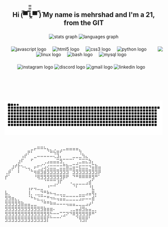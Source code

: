 <h2 align="center">Hi (̿▀̿ ̿Ĺ̯̿̿▀̿ ̿)̄  My name is mehrshad and I'm a 21, from the GIT </h2>

###

<div align="center">
  <img src="https://github-readme-stats.vercel.app/api?username=me2roid&hide_title=true&hide_rank=true&show_icons=true&include_all_commits=true&count_private=true&disable_animations=false&theme=codeSTACKr&locale=en&hide_border=true" height="150" alt="stats graph"  />
  <img src="https://github-readme-stats.vercel.app/api/top-langs?username=me2roid&locale=en&hide_title=false&layout=compact&card_width=320&langs_count=5&theme=codeSTACKr&hide_border=true" height="150" alt="languages graph"  />
</div>

###

<img align="right" height="150" src="https://i.imgflip.com/65efzo.gif"  />

###

<div align="center">
  <img src="https://cdn.jsdelivr.net/gh/devicons/devicon/icons/javascript/javascript-original.svg" height="30" alt="javascript logo"  />
  <img width="12" />
  <img src="https://cdn.jsdelivr.net/gh/devicons/devicon/icons/html5/html5-original.svg" height="30" alt="html5 logo"  />
  <img width="12" />
  <img src="https://cdn.jsdelivr.net/gh/devicons/devicon/icons/css3/css3-original.svg" height="30" alt="css3 logo"  />
  <img width="12" />
  <img src="https://cdn.jsdelivr.net/gh/devicons/devicon/icons/python/python-original.svg" height="30" alt="python logo"  />
  <img width="12" />
  <img src="https://cdn.jsdelivr.net/gh/devicons/devicon/icons/linux/linux-original.svg" height="30" alt="linux logo"  />
  <img width="12" />
  <img src="https://cdn.jsdelivr.net/gh/devicons/devicon/icons/bash/bash-original.svg" height="30" alt="bash logo"  />
  <img width="12" />
  <img src="https://cdn.jsdelivr.net/gh/devicons/devicon/icons/mysql/mysql-original.svg" height="30" alt="mysql logo"  />
</div>

###

<div align="center">
  <img src="https://img.shields.io/static/v1?message=Instagram&logo=instagram&label=&color=E4405F&logoColor=white&labelColor=&style=for-the-badge" height="35" alt="instagram logo"  />
  <img src="https://img.shields.io/static/v1?message=Discord&logo=discord&label=&color=7289DA&logoColor=white&labelColor=&style=for-the-badge" height="35" alt="discord logo"  />
  <img src="https://img.shields.io/static/v1?message=Gmail&logo=gmail&label=&color=D14836&logoColor=white&labelColor=&style=for-the-badge" height="35" alt="gmail logo"  />
  <img src="https://img.shields.io/static/v1?message=LinkedIn&logo=linkedin&label=&color=0077B5&logoColor=white&labelColor=&style=for-the-badge" height="35" alt="linkedin logo"  />
</div>

###

<br clear="both">

###

<div align="center">
  <img align="center" src="https://raw.githubusercontent.com/imrrobat/imrrobat/d1b244e170d2b75fdda3efd499eaaf163f7a617c/images/github-contribution-grid-snake.svg" />
</div>

###

<p>⠀⠀⠀⠀⠀⠀⠀⠀⠀⠀⣀⣀⡀⠀⠀⠀⠀⠀⠀⠀⠀⠀⠀⠀⠀⠀⠀⠀⠀⠀
⠀⠀⠀⠀⠀⠀⠀⣤⡖⠋⠉⠉⠉⠳⣦⣔⣤⡴⠒⠛⠛⠛⠛⢦⠀⠀⠀⠀⠀⠀
⠀⠀⠀⠀⠀⢠⡞⠁⠀⣀⠤⠤⠤⠤⠤⢌⣹⡄⠀⠀⠀⣀⣀⣈⢳⣄⠀⠀⠀⠀
⠀⠀⠀⠀⣰⠏⠀⠀⠋⠀⠀⠀⢀⣠⣤⣤⣭⣻⡉⠉⠉⠁⢀⣉⣭⣍⣳⡄⠀⠀
⠀⠀⣰⠞⡗⠢⢄⣀⠀⡤⠖⢊⣡⢔⣒⣒⠒⣒⣛⣷⣒⣭⠭⣖⣒⣒⠲⣭⣷⣤
⢀⡾⠁⠀⠇⠀⠀⠈⠓⢶⣾⣻⣾⣻⣻⣻⣻⣻⣻⣻⠉⣻⣻⣻⣻⣻⣻⣻⣻⡿
⡞⠁⠀⠀⠀⠀⠀⠀⠀⠘⢿⣻⣻⣻⣻⣻⣻⣻⡿⠟⠀⠙⠛⠿⠿⠿⠿⣻⠛⠁
⠀⠀⠀⠀⠀⠀⠀⠀⠀⠀⠀⠀⠈⠉⠉⢉⡸⠏⠀⠀⠠⣀⣀⣀⣀⣠⣾⠁⠀⠀
⠀⠀⠀⠀⠀⠀⠀⢠⡤⢤⣀⣀⠀⠘⠉⠉⠀⠀⠀⠀⠀⠈⠃⠀⠀⠀⠘⣇⠀⠀
⣧⡀⠀⠀⠀⠀⠀⢸⡀⢀⣀⣙⠛⠷⠦⢤⣀⣀⣀⠀⠀⠀⠀⣀⣀⣠⣤⢿⡄⠀
⣻⣻⣶⣄⡀⠀⠀⠈⠓⠦⣌⣉⡉⠛⠲⠦⢤⣬⣭⣉⣉⣉⣉⣩⡭⠤⠤⣾⠁⠀
⣻⣻⣻⣻⣻⣷⣤⣤⣀⣀⠀⠈⠛⠛⠷⠶⠤⠤⠤⢤⣤⣤⣀⣀⣀⣠⡴⠃⠀⠀
⣻⣻⣻⣻⣻⣻⣻⣻⣻⣻⣻⣻⣷⣶⣶⠄⠀⠀⠀⠀⢀⣀⣤⣼⣻⣦⣤⣀⡀⠀
⣻⣻⣻⣻⣻⣻⣻⣻⣻⣻⣻⣻⣻⣻⡓⠒⠒⢉⣩⠝⠙⠿⣻⣻⣻⣻⡿⠛⠁⠀
⣻⣻⣻⣻⣻⣻⣻⣻⣻⣻⣻⣻⣻⡏⠉⠉⠉⠁⠀⠀⠀⠀⠈⢻⣻⡟⠁⠀⠀⠀

</p>
